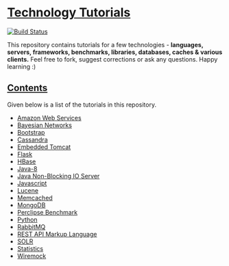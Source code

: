 # [Technology Tutorials](https://github.com/shivam-maharshi/tech-tuts)
[![Build Status](https://travis-ci.org/shivam-maharshi/algorithms.svg?branch=master)](https://travis-ci.org/shivam-maharshi/algorithms)

This repository contains tutorials for a few technologies - **languages, servers, frameworks, benchmarks, libraries, databases, caches & various clients.** Feel free to fork, suggest corrections or ask any questions. Happy learning :)

## [Contents](https://github.com/shivam-maharshi/tech-tuts)
Given below is a list of the tutorials in this repository.

* [Amazon Web Services](https://github.com/shivam-maharshi/tech-tuts/tree/master/aws)
* [Bayesian Networks](https://github.com/shivam-maharshi/tech-tuts/tree/master/bayesian-networks)
* [Bootstrap](https://github.com/shivam-maharshi/tech-tuts/tree/master/bootstrap)
* [Cassandra](https://github.com/shivam-maharshi/tech-tuts/tree/master/cassandra)
* [Embedded Tomcat](https://github.com/shivam-maharshi/tech-tuts/tree/master/embedded_tomcat)
* [Flask](https://github.com/shivam-maharshi/tech-tuts/tree/master/flask)
* [HBase](https://github.com/shivam-maharshi/tech-tuts/tree/master/hbase)
* [Java-8](https://github.com/shivam-maharshi/tech-tuts/tree/master/java-8)
* [Java Non-Blocking IO Server](https://github.com/shivam-maharshi/tech-tuts/tree/master/java-nio-server)
* [Javascript](https://github.com/shivam-maharshi/tech-tuts/tree/master/js)
* [Lucene](https://github.com/shivam-maharshi/tech-tuts/tree/master/lucene)
* [Memcached](https://github.com/shivam-maharshi/tech-tuts/tree/master/memcached)
* [MongoDB](https://github.com/shivam-maharshi/tech-tuts/tree/master/mongo)
* [Perclipse Benchmark](https://github.com/shivam-maharshi/tech-tuts/tree/master/perclipse-benchmark)
* [Python](https://github.com/shivam-maharshi/tech-tuts/tree/master/python)
* [RabbitMQ](https://github.com/shivam-maharshi/tech-tuts/tree/master/rabbit-mq)
* [REST API Markup Language](https://github.com/shivam-maharshi/tech-tuts/tree/master/raml)
* [SOLR](https://github.com/shivam-maharshi/tech-tuts/tree/master/solr)
* [Statistics](https://github.com/shivam-maharshi/tech-tuts/tree/master/statistics)
* [Wiremock](https://github.com/shivam-maharshi/tech-tuts/tree/master/wiremock)

